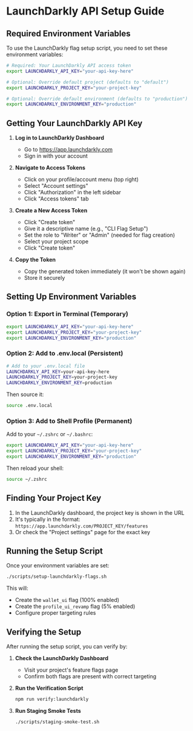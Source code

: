 # LaunchDarkly API Setup Guide

## Required Environment Variables

To use the LaunchDarkly flag setup script, you need to set these environment variables:

```bash
# Required: Your LaunchDarkly API access token
export LAUNCHDARKLY_API_KEY="your-api-key-here"

# Optional: Override default project (defaults to "default")
export LAUNCHDARKLY_PROJECT_KEY="your-project-key"

# Optional: Override default environment (defaults to "production")
export LAUNCHDARKLY_ENVIRONMENT_KEY="production"
```

## Getting Your LaunchDarkly API Key

1. **Log in to LaunchDarkly Dashboard**
   - Go to https://app.launchdarkly.com
   - Sign in with your account

2. **Navigate to Access Tokens**
   - Click on your profile/account menu (top right)
   - Select "Account settings"
   - Click "Authorization" in the left sidebar
   - Click "Access tokens" tab

3. **Create a New Access Token**
   - Click "Create token"
   - Give it a descriptive name (e.g., "CLI Flag Setup")
   - Set the role to "Writer" or "Admin" (needed for flag creation)
   - Select your project scope
   - Click "Create token"

4. **Copy the Token**
   - Copy the generated token immediately (it won't be shown again)
   - Store it securely

## Setting Up Environment Variables

### Option 1: Export in Terminal (Temporary)
```bash
export LAUNCHDARKLY_API_KEY="your-api-key-here"
export LAUNCHDARKLY_PROJECT_KEY="your-project-key"
export LAUNCHDARKLY_ENVIRONMENT_KEY="production"
```

### Option 2: Add to .env.local (Persistent)
```bash
# Add to your .env.local file
LAUNCHDARKLY_API_KEY=your-api-key-here
LAUNCHDARKLY_PROJECT_KEY=your-project-key
LAUNCHDARKLY_ENVIRONMENT_KEY=production
```

Then source it:
```bash
source .env.local
```

### Option 3: Add to Shell Profile (Permanent)
Add to your `~/.zshrc` or `~/.bashrc`:
```bash
export LAUNCHDARKLY_API_KEY="your-api-key-here"
export LAUNCHDARKLY_PROJECT_KEY="your-project-key"
export LAUNCHDARKLY_ENVIRONMENT_KEY="production"
```

Then reload your shell:
```bash
source ~/.zshrc
```

## Finding Your Project Key

1. In the LaunchDarkly dashboard, the project key is shown in the URL
2. It's typically in the format: `https://app.launchdarkly.com/PROJECT_KEY/features`
3. Or check the "Project settings" page for the exact key

## Running the Setup Script

Once your environment variables are set:

```bash
./scripts/setup-launchdarkly-flags.sh
```

This will:
- Create the `wallet_ui` flag (100% enabled)
- Create the `profile_ui_revamp` flag (5% enabled)
- Configure proper targeting rules

## Verifying the Setup

After running the setup script, you can verify by:

1. **Check the LaunchDarkly Dashboard**
   - Visit your project's feature flags page
   - Confirm both flags are present with correct targeting

2. **Run the Verification Script**
   ```bash
   npm run verify:launchdarkly
   ```

3. **Run Staging Smoke Tests**
   ```bash
   ./scripts/staging-smoke-test.sh
   ```
